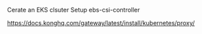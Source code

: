 Cerate an EKS clsuter
Setup ebs-csi-controller

https://docs.konghq.com/gateway/latest/install/kubernetes/proxy/
